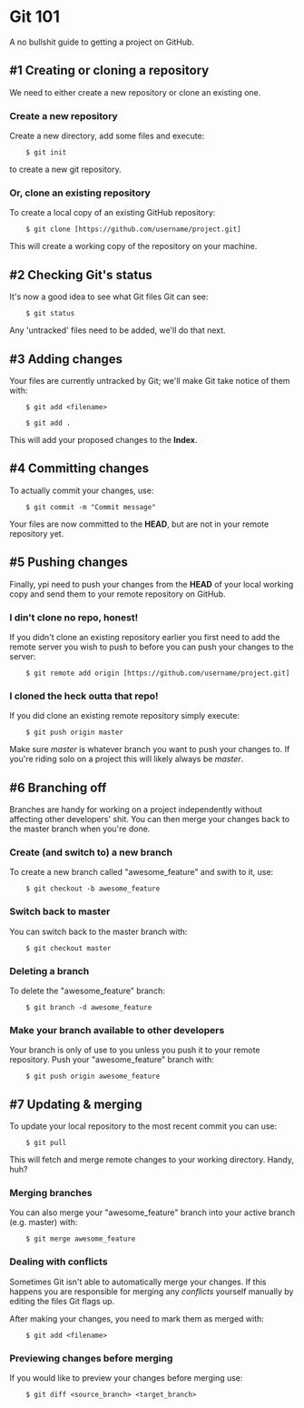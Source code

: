 # Git 101

A no bullshit guide to getting a project on GitHub.


## #1 Creating or cloning a repository

We need to either create a new repository or clone an existing one.


### Create a new repository

Create a new directory, add some files and execute:

```
	$ git init
```

to create a new git repository.


### Or, clone an existing repository

To create a local copy of an existing GitHub repository:

```
	$ git clone [https://github.com/username/project.git]
```

This will create a working copy of the repository on your machine.


## #2 Checking Git's status

It's now a good idea to see what Git files Git can see:

```
	$ git status
```

Any 'untracked' files need to be added, we'll do that next.


## #3 Adding changes

Your files are currently untracked by Git; we'll make Git take notice of them with:

```
	$ git add <filename>
```
```
	$ git add .
```

This will add your proposed changes to the **Index**.


## #4 Committing changes

To actually commit your changes, use:

```
	$ git commit -m "Commit message"
```

Your files are now committed to the **HEAD**, but are not in your remote repository yet.


## #5 Pushing changes

Finally, ypi need to push your changes from the **HEAD** of your local working copy and send them to your remote repository on GitHub.


### I din't clone no repo, honest!

If you didn't clone an existing repository earlier you first need to add the remote server you wish to push to before you can push your changes to the server:

```
	$ git remote add origin [https://github.com/username/project.git]
```


### I cloned the heck outta that repo!

If you did clone an existing remote repository simply execute:

```
	$ git push origin master
```

Make sure _master_ is whatever branch you want to push your changes to. If you're riding solo on a project this will likely always be _master_.


## #6 Branching off

Branches are handy for working on a project independently without affecting other developers' shit. You can then merge your changes back to the master branch when you're done.


### Create (and switch to) a new branch

To create a new branch called "awesome_feature" and swith to it, use:

```
	$ git checkout -b awesome_feature
```

### Switch back to master

You can switch back to the master branch with:

```
	$ git checkout master
```

### Deleting a branch

To delete the "awesome_feature" branch:

```
	$ git branch -d awesome_feature
```

### Make your branch available to other developers

Your branch is only of use to you unless you push it to your remote repository. Push your "awesome_feature" branch with:

```
	$ git push origin awesome_feature
```


## #7 Updating & merging

To update your local repository to the most recent commit you can use:

```
	$ git pull
```

This will fetch and merge remote changes to your working directory. Handy, huh?


### Merging branches

You can also merge your "awesome_feature" branch into your active branch (e.g. master) with:

```
	$ git merge awesome_feature
```

### Dealing with conflicts

Sometimes Git isn't able to automatically merge your changes. If this happens you are responsible for merging any _conflicts_ yourself manually by editing the files Git flags up.

After making your changes, you need to mark them as merged with:

```
	$ git add <filename>
```

### Previewing changes before merging

If you would like to preview your changes before merging use:

```
	$ git diff <source_branch> <target_branch>
```